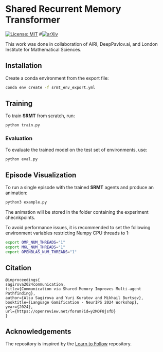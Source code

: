 # Shared Recurrent Memory Transformer

[![License: MIT](https://img.shields.io/badge/License-MIT-blue.svg)](https://github.com/Aloriosa/srmt/blob/main/LICENSE)
#[![arXiv](https://img.shields.io/badge/arXiv-tbd-b31b1b.svg)](tbd)

This work was done in collaboration of AIRI, DeepPavlov.ai, and London Institute for Mathematical Sciences.

## Installation

Create a conda environment from the export file:
```bash
conda env create -f srmt_env_export.yml
```
## Training

To train **SRMT** from scratch, run:

```bash
python train.py
```

### Evaluation 
To evaluate the trained model on the test set of environments, use:
```bash
python eval.py
```

## Episode Visualization

To run a single episode with the trained **SRMT** agents and produce an animation:

```bash
python3 example.py
```

The animation will be stored in the folder containing the experiment checnkpoints.

To avoid performance issues, it is recommended to set the following environment variables restricting Numpy CPU threads to 1:

```bash
export OMP_NUM_THREADS="1" 
export MKL_NUM_THREADS="1" 
export OPENBLAS_NUM_THREADS="1"
```


## Citation

```
@inproceedings{
sagirova2024communication,
title={Communication via Shared Memory Improves Multi-agent Pathfinding},
author={Alsu Sagirova and Yuri Kuratov and Mikhail Burtsev},
booktitle={Language Gamification - NeurIPS 2024 Workshop},
year={2024},
url={https://openreview.net/forum?id=y2MOF8jsfD}
}
```

## Acknowledgements

The repository is inspired by the [Learn to Follow](https://github.com/AIRI-Institute/learn-to-follow) repository.
